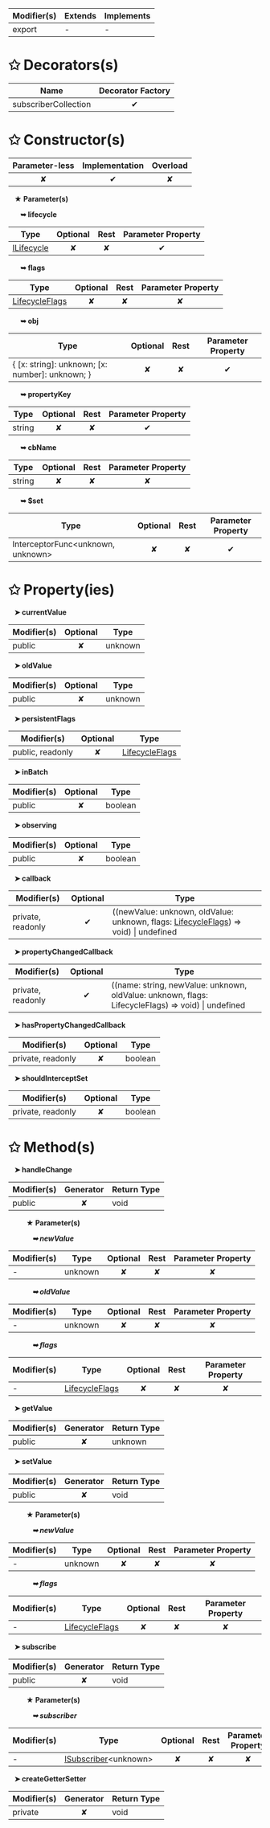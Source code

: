 | Modifier(s)                            | Extends                      | Implements                                    |
|----------------------------------------|------------------------------|-----------------------------------------------|
| export | - | - |

# &#10025; Decorators(s)

| Name                                | Decorator Factory                        |
|-------------------------------------|:----------------------------------------:|
| subscriberCollection | ✔  |

# &#10025; Constructor(s)

| Parameter-less                         | Implementation                          | Overload                          |
|:--------------------------------------:|:---------------------------------------:|:---------------------------------:|
| ✘ | ✔ | ✘ |

&nbsp;&nbsp; **&#9733; Parameter(s)**

&nbsp;&nbsp;&nbsp;&nbsp;&nbsp; **&#10149; lifecycle**

| Type                        | Optional                           | Rest                          | Parameter Property                          |
|-----------------------------|:----------------------------------:|:-----------------------------:|:-------------------------------------------:|
| [ILifecycle](/runtime/interface/lifecycle/ilifecycle.md) | ✘  | ✘ | ✔ |

&nbsp;&nbsp;&nbsp;&nbsp;&nbsp; **&#10149; flags**

| Type                        | Optional                           | Rest                          | Parameter Property                          |
|-----------------------------|:----------------------------------:|:-----------------------------:|:-------------------------------------------:|
| [LifecycleFlags](/runtime/enum/flags/lifecycleflags.md) | ✘  | ✘ | ✘ |

&nbsp;&nbsp;&nbsp;&nbsp;&nbsp; **&#10149; obj**

| Type                        | Optional                           | Rest                          | Parameter Property                          |
|-----------------------------|:----------------------------------:|:-----------------------------:|:-------------------------------------------:|
| { [x: string]: unknown; [x: number]: unknown; } | ✘  | ✘ | ✔ |

&nbsp;&nbsp;&nbsp;&nbsp;&nbsp; **&#10149; propertyKey**

| Type                        | Optional                           | Rest                          | Parameter Property                          |
|-----------------------------|:----------------------------------:|:-----------------------------:|:-------------------------------------------:|
| string | ✘  | ✘ | ✔ |

&nbsp;&nbsp;&nbsp;&nbsp;&nbsp; **&#10149; cbName**

| Type                        | Optional                           | Rest                          | Parameter Property                          |
|-----------------------------|:----------------------------------:|:-----------------------------:|:-------------------------------------------:|
| string | ✘  | ✘ | ✘ |

&nbsp;&nbsp;&nbsp;&nbsp;&nbsp; **&#10149; $set**

| Type                        | Optional                           | Rest                          | Parameter Property                          |
|-----------------------------|:----------------------------------:|:-----------------------------:|:-------------------------------------------:|
| InterceptorFunc&lt;unknown, unknown&gt; | ✘  | ✘ | ✔ |

# &#10025; Property(ies)

&nbsp;&nbsp; **&#10148; currentValue**

| Modifier(s)                               | Optional                           | Type                         |
|-------------------------------------------|:----------------------------------:|------------------------------|
| public | ✘ | unknown |

&nbsp;&nbsp; **&#10148; oldValue**

| Modifier(s)                               | Optional                           | Type                         |
|-------------------------------------------|:----------------------------------:|------------------------------|
| public | ✘ | unknown |

&nbsp;&nbsp; **&#10148; persistentFlags**

| Modifier(s)                               | Optional                           | Type                         |
|-------------------------------------------|:----------------------------------:|------------------------------|
| public, readonly | ✘ | [LifecycleFlags](/runtime/enum/flags/lifecycleflags.md) |

&nbsp;&nbsp; **&#10148; inBatch**

| Modifier(s)                               | Optional                           | Type                         |
|-------------------------------------------|:----------------------------------:|------------------------------|
| public | ✘ | boolean |

&nbsp;&nbsp; **&#10148; observing**

| Modifier(s)                               | Optional                           | Type                         |
|-------------------------------------------|:----------------------------------:|------------------------------|
| public | ✘ | boolean |

&nbsp;&nbsp; **&#10148; callback**

| Modifier(s)                               | Optional                           | Type                         |
|-------------------------------------------|:----------------------------------:|------------------------------|
| private, readonly | ✔ | ((newValue: unknown, oldValue: unknown, flags: [LifecycleFlags](/runtime/enum/flags/lifecycleflags.md)) =&gt; void) &#124; undefined |

&nbsp;&nbsp; **&#10148; propertyChangedCallback**

| Modifier(s)                               | Optional                           | Type                         |
|-------------------------------------------|:----------------------------------:|------------------------------|
| private, readonly | ✔ | ((name: string, newValue: unknown, oldValue: unknown, flags: LifecycleFlags) =&gt; void) &#124; undefined |

&nbsp;&nbsp; **&#10148; hasPropertyChangedCallback**

| Modifier(s)                               | Optional                           | Type                         |
|-------------------------------------------|:----------------------------------:|------------------------------|
| private, readonly | ✘ | boolean |

&nbsp;&nbsp; **&#10148; shouldInterceptSet**

| Modifier(s)                               | Optional                           | Type                         |
|-------------------------------------------|:----------------------------------:|------------------------------|
| private, readonly | ✘ | boolean |

# &#10025; Method(s)

&nbsp;&nbsp; **&#10148; handleChange**

| Modifier(s)                              | Generator                          | Return Type                       |
|------------------------------------------|:----------------------------------:|-----------------------------------|
| public | ✘ | void |

&nbsp;&nbsp;&nbsp;&nbsp;&nbsp;&nbsp;&nbsp;&nbsp; **&#9733; Parameter(s)**

&nbsp;&nbsp;&nbsp;&nbsp;&nbsp;&nbsp;&nbsp;&nbsp;&nbsp;&nbsp;&nbsp; _**&#10149; newValue**_

| Modifier(s)                              | Type                        | Optional                           | Rest                          | Parameter Property                          |
|------------------------------------------|-----------------------------|:----------------------------------:|:-----------------------------:|:-------------------------------------------:|
| - | unknown | ✘  | ✘ | ✘ |

&nbsp;&nbsp;&nbsp;&nbsp;&nbsp;&nbsp;&nbsp;&nbsp;&nbsp;&nbsp;&nbsp; _**&#10149; oldValue**_

| Modifier(s)                              | Type                        | Optional                           | Rest                          | Parameter Property                          |
|------------------------------------------|-----------------------------|:----------------------------------:|:-----------------------------:|:-------------------------------------------:|
| - | unknown | ✘  | ✘ | ✘ |

&nbsp;&nbsp;&nbsp;&nbsp;&nbsp;&nbsp;&nbsp;&nbsp;&nbsp;&nbsp;&nbsp; _**&#10149; flags**_

| Modifier(s)                              | Type                        | Optional                           | Rest                          | Parameter Property                          |
|------------------------------------------|-----------------------------|:----------------------------------:|:-----------------------------:|:-------------------------------------------:|
| - | [LifecycleFlags](/runtime/enum/flags/lifecycleflags.md) | ✘  | ✘ | ✘ |

&nbsp;&nbsp; **&#10148; getValue**

| Modifier(s)                              | Generator                          | Return Type                       |
|------------------------------------------|:----------------------------------:|-----------------------------------|
| public | ✘ | unknown |

&nbsp;&nbsp; **&#10148; setValue**

| Modifier(s)                              | Generator                          | Return Type                       |
|------------------------------------------|:----------------------------------:|-----------------------------------|
| public | ✘ | void |

&nbsp;&nbsp;&nbsp;&nbsp;&nbsp;&nbsp;&nbsp;&nbsp; **&#9733; Parameter(s)**

&nbsp;&nbsp;&nbsp;&nbsp;&nbsp;&nbsp;&nbsp;&nbsp;&nbsp;&nbsp;&nbsp; _**&#10149; newValue**_

| Modifier(s)                              | Type                        | Optional                           | Rest                          | Parameter Property                          |
|------------------------------------------|-----------------------------|:----------------------------------:|:-----------------------------:|:-------------------------------------------:|
| - | unknown | ✘  | ✘ | ✘ |

&nbsp;&nbsp;&nbsp;&nbsp;&nbsp;&nbsp;&nbsp;&nbsp;&nbsp;&nbsp;&nbsp; _**&#10149; flags**_

| Modifier(s)                              | Type                        | Optional                           | Rest                          | Parameter Property                          |
|------------------------------------------|-----------------------------|:----------------------------------:|:-----------------------------:|:-------------------------------------------:|
| - | [LifecycleFlags](/runtime/enum/flags/lifecycleflags.md) | ✘  | ✘ | ✘ |

&nbsp;&nbsp; **&#10148; subscribe**

| Modifier(s)                              | Generator                          | Return Type                       |
|------------------------------------------|:----------------------------------:|-----------------------------------|
| public | ✘ | void |

&nbsp;&nbsp;&nbsp;&nbsp;&nbsp;&nbsp;&nbsp;&nbsp; **&#9733; Parameter(s)**

&nbsp;&nbsp;&nbsp;&nbsp;&nbsp;&nbsp;&nbsp;&nbsp;&nbsp;&nbsp;&nbsp; _**&#10149; subscriber**_

| Modifier(s)                              | Type                        | Optional                           | Rest                          | Parameter Property                          |
|------------------------------------------|-----------------------------|:----------------------------------:|:-----------------------------:|:-------------------------------------------:|
| - | [ISubscriber](/runtime/interface/observation/isubscriber.md)&lt;unknown&gt; | ✘  | ✘ | ✘ |

&nbsp;&nbsp; **&#10148; createGetterSetter**

| Modifier(s)                              | Generator                          | Return Type                       |
|------------------------------------------|:----------------------------------:|-----------------------------------|
| private | ✘ | void |